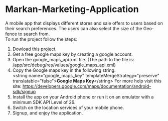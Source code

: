 # Markan-Marketing-Application
A mobile app that displays different stores and sale offers to users based on their search preferences. The users can also select the size of the Geo-fence to search from.  
To run the project follow the steps:  
1. Dowload this project.  
2. Get a free google maps key by creating a google account.  
3. Open the google_maps_api.xml file. (The path to the file is: /app/src/debug/res/values/google_maps_api.xml)  
4. Copy the Google maps key in the following string.  
&lt;string name="google_maps_key" templateMergeStrategy="preserve" translatable="false"&gt;**Google Maps Key**&lt;/string&gt;
For more help visit this site: https://developers.google.com/maps/documentation/android-sdk/signup    
5. Install the app on your Android phone or run it on an emulator with a minimum SDK API Level of 26.  
6. Switch on the location services of your mobile phone.  
7. Signup, and enjoy the application.  
